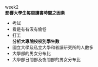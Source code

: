 week2  
**影響大學生每周讀書時間之因素**  
- 考試  
- 看是有有沒有偷卷  
- 打工  
**分析大專院校校別學生數**  
- 國立大學及私立大學和者讀研究所的人數多  
- 大學部的男女分布比  
- 大學部日間部及夜間部的男女分布比 
